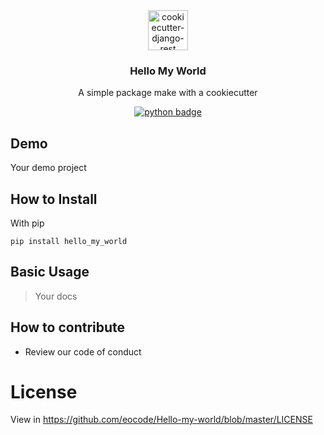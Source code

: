 <div align="center">
  <img width="64" src="https://avatars1.githubusercontent.com/u/66532658?s=400&u=f2457dec96897c5dbc843372ec8b325589ab84d5&v=4" alt="cookiecutter-django-rest">
  <h3 align="center">Hello My World</h3>
  <p align="center">
    A simple package make with a cookiecutter
  </p>
  <p align="center">
    <a href="https://www.python.org/">
        <img src="https://img.shields.io/pypi/pyversions/Django.svg?style=flat-square"  alt="python badge">
    </a>
  </p>
</div>

## Demo

Your demo project

## How to Install

With pip

    pip install hello_my_world

## Basic Usage

> Your docs

## How to contribute

* Review our code of conduct

# License

View in https://github.com/eocode/Hello-my-world/blob/master/LICENSE